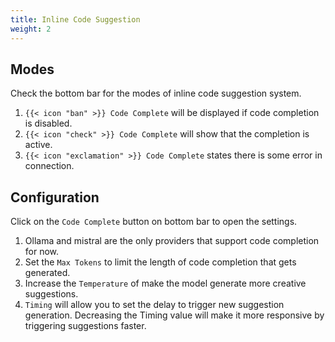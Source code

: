 ```yaml
---
title: Inline Code Suggestion
weight: 2
---
```


## Modes

Check the bottom bar for the modes of inline code suggestion system.

1. `{{< icon "ban" >}} Code Complete` will be displayed if code completion is disabled.
2. `{{< icon "check" >}} Code Complete` will show that the completion is active.
3. `{{< icon "exclamation" >}} Code Complete` states there is some error in connection.

## Configuration

Click on the `Code Complete` button on bottom bar to open the settings.

1. Ollama and mistral are the only providers that support code completion for now.
2. Set the `Max Tokens` to limit the length of code completion that gets generated.
3. Increase the `Temperature` of make the model generate more creative suggestions.
4. `Timing` will allow you to set the delay to trigger new suggestion generation. Decreasing the Timing value will make it more responsive by triggering suggestions faster.

